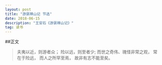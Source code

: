 ```yaml
---
layout: post
title: "游褒禅山记 节选"
date: 2018-06-15
description: "王安石《游褒禅山记》"
tag: 读书
---
```

##正文
>夫夷以近，则游者众；
>险以远，则至者少;
>而世之奇伟、瑰怪非常之观，
>常在于险远，
>而人之所罕至焉，
>故非有志不能至矣。
